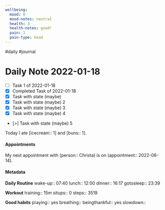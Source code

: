 ```yaml
---
wellbeing:
  mood: 0
  mood-notes: neutral
  health: 3
  health-notes: good!
  pain: 1
  pain-type: head
---
```

#daily #journal

# Daily Note 2022-01-18

- [ ] Task 1 of 2022-01-18
- [x] Completed Task of 2022-01-18
- [x] Task with state (maybe)
- [x] Task with state (maybe) 2
- [x] Task with state (maybe) 3
- [x] Task with state (maybe) 4
- [>] Task with state (maybe) 5

Today I ate [icecream:: 1] and [buns:: 1].

#### Appointments
My next appointment with (person:: Christa) is on (appointment:: 2022-06-14).

#### Metadata

**Daily Routine**
wake-up:: 07:40
lunch:: 12:00
dinner:: 16:17
gotosleep:: 23:39

**Workout**
training:: 15m
situps:: 0
steps:: 3519

**Good habits**
praying:: yes
breathing:: 
beingthankful:: yes
slowdown:: 
